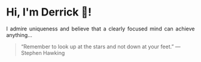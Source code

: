 # Hi, I'm Derrick 👋!
<p align="justify">I admire uniqueness and believe that a clearly focused mind can achieve anything...</p> 
<!-- #quote-start -->
<blockquote>&ldquo;Remember to look up at the stars and not down at your feet.&rdquo; &mdash; <footer>Stephen Hawking</footer></blockquote>
<!-- #quote-end -->

